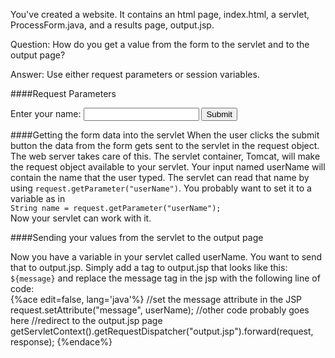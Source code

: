 You've created a website. It contains an html page, index.html, a servlet, ProcessForm.java, and a results page, output.jsp.

Question: How do you get a value from the form to the servlet and to the output page?

Answer: Use either request parameters or session variables.

####Request Parameters
<form action="ProcessForm" method="post">
Enter your name: <input type="text" name="userName">
<input type="submit" value="Submit">
</form>

####Getting the form data into the servlet
When the user clicks the submit button the data from the form gets sent to the servlet in the request object. The web server takes care of this. The servlet container, Tomcat, will make the request object available to your servlet. 
Your input named userName will contain the name that the user typed. 
The servlet can read that name by using ```request.getParameter("userName")```.
You probably want to set it to a variable as in <br/>
```String name = request.getParameter("userName");```<br/>
Now your servlet can work with it.

####Sending your values from the servlet to the output page

Now you have a variable in your servlet called userName. You want to send that to output.jsp. Simply add a tag to output.jsp that looks like this:<br/>
```${message}``` and replace the message tag in the jsp with the following line of code:<br/>
{%ace edit=false, lang='java'%}
//set the message attribute in the JSP
request.setAttribute("message", userName);
//other code probably goes here
//redirect to the output.jsp page
getServletContext().getRequestDispatcher("output.jsp").forward(request, response);
{%endace%}


